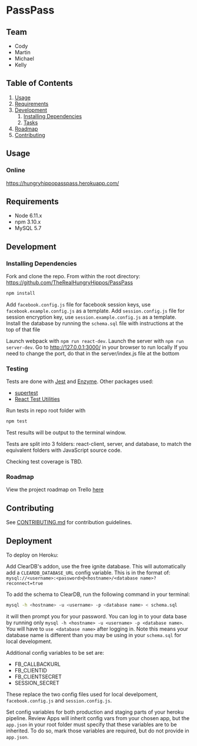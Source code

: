 # PassPass

## Team

  - Cody
  - Martin
  - Michael
  - Kelly

## Table of Contents

1. [Usage](#Usage)
1. [Requirements](#requirements)
1. [Development](#development)
    1. [Installing Dependencies](#installing-dependencies)
    1. [Tasks](#tasks)
1. [Roadmap](#roadmap)
1. [Contributing](#contributing)

## Usage

### Online
https://hungryhippopasspass.herokuapp.com/


## Requirements

- Node 6.11.x
- npm 3.10.x
- MySQL 5.7

## Development

### Installing Dependencies
Fork and clone the repo. From within the root directory:
https://github.com/TheRealHungryHippos/PassPass

```sh
npm install
```

Add `facebook.config.js` file for facebook session keys, use `facebook.example.config.js` as a template.
Add `session.config.js` file for session encryption key, use `session.example.config.js` as a template.
Install the database by running the `schema.sql` file with instructions at the top of that file

Launch webpack with `npm run react-dev`.
Launch the server with `npm run server-dev`.
Go to http://127.0.0.1:3000/ in your browser to run locally
If you need to change the port, do that in the server/index.js file at the bottom

### Testing

Tests are done with [Jest](https://facebook.github.io/jest) and [Enzyme](http://airbnb.io/enzyme/index.html). Other packages used:
- [supertest](https://www.npmjs.com/package/supertest)
- [React Test Utilities](https://facebook.github.io/react/docs/test-utils.html)

Run tests in repo root folder with
```sh
npm test
```

Test results will be output to the terminal window.

Tests are split into 3 folders: react-client, server, and database, to match the equivalent folders with JavaScript source code.

Checking test coverage is TBD.

### Roadmap

View the project roadmap on Trello [here](https://trello.com/b/Rsxkw459/passpass)

## Contributing

See [CONTRIBUTING.md](CONTRIBUTING.md) for contribution guidelines.

## Deployment
To deploy on Heroku:

Add ClearDB's addon, use the free ignite database. This will automatically add a `CLEARDB_DATABASE_URL` config variable. This is in the format of: 
`mysql://<username>:<password>@<hostname>/<database name>?reconnect=true`

To add the schema to ClearDB, run the following command in your terminal:
```bash
mysql -h <hostname> -u <username> -p <database name> < schema.sql
```
it will then prompt you for your password. You can log in to your data base by running only `mysql -h <hostname> -u <username> -p <database name>`. You will have to `use <database name>` after logging in. Note this means your database name is different than you may be using in your `schema.sql` for local development.

Additional config variables to be set are:
- FB_CALLBACKURL
- FB_CLIENTID
- FB_CLIENTSECRET
- SESSION_SECRET

These replace the two config files used for local develpoment, `facebook.config.js` and `session.config.js`. 

Set config variables for both production and staging parts of your heroku pipeline. Review Apps will inherit config vars from your chosen app, but the `app.json` in your root folder must specify that these variables are to be inherited. To do so, mark those variables are required, but do not provide in `app.json`.